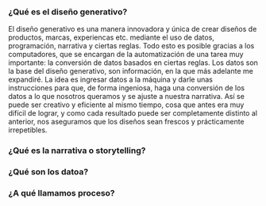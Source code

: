 ### ¿Qué es el diseño generativo?

El diseño generativo es una manera innovadora y única de crear diseños de productos, marcas, experiencas etc. mediante el uso de datos, programación, narrativa y ciertas reglas.
Todo esto es posible gracias a los computadores, que se encargan de la automatización de una tarea muy importante: la conversión de datos basados en ciertas reglas. 
Los datos son la base del diseño generativo, son información, en la que más adelante me expandiré. La idea es ingresar datos a la máquina y darle unas instrucciones para que, de forma ingeniosa, haga una conversión de los datos a lo que nosotros queramos y se ajuste a nuestra narrativa. 
Así se puede ser creativo y eficiente al mismo tiempo, cosa que antes era muy difícil de lograr, y como cada resultado puede ser completamente distinto al anterior, nos aseguramos que los diseños sean frescos y prácticamente irrepetibles. 

### ¿Qué es la narrativa o storytelling?

### ¿Qué son los datoa?

### ¿A qué llamamos proceso?
